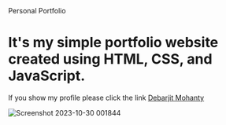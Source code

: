 <html>
  <head>Personal Portfolio</head>
  <body>
    <h1>It's my simple portfolio website created using HTML, CSS, and JavaScript.</h1>
 <p> If you show my profile please click the link <a href=https://debarjitmohanty.netfy.info/>Debarjit Mohanty</a></p>
  </body>
</html>

![Screenshot 2023-10-30 001844](https://github.com/Debarjitmohanty/personal-portfolio/assets/91021174/c04a9c7a-ef17-473d-b843-b7ba787173e5)



